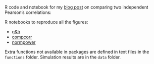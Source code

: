 R code and notebook for my [blog post][1] on comparing two independent Pearson’s correlations:

R notebooks to reproduce all the figures:
- [g&h](docs/g&h.md)
- [compcorr](docs/compcorr.md)
- [normpower](docs/normpower.md)

Extra functions not available in packages are defined in text files in the `functions` folder.
Simulation results are in the `data` folder.

[1]:	https://garstats.wordpress.com/2019/06/17/compindcorr/

